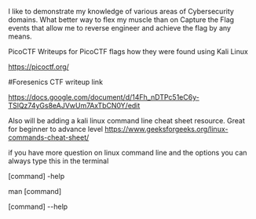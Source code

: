 I like to demonstrate my knowledge of various areas of Cybersecurity domains. What better way to flex my muscle than on Capture the Flag events that allow me to reverse engineer and achieve the flag by any means. 


PicoCTF
Writeups for PicoCTF flags how they were found using Kali Linux 

https://picoctf.org/


#Foresenics CTF writeup link

https://docs.google.com/document/d/14Fh_nDTPc51eC6y-TSlQz74yGs8eAJVwUm7AxTbCN0Y/edit


Also will be adding a kali linux command line cheat sheet resource. Great for beginner to advance level 
https://www.geeksforgeeks.org/linux-commands-cheat-sheet/

if you have more question on linux command line and the options you can always type this in the terminal 

[command] -help

man [command]

[command] --help

